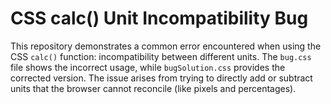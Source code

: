 # CSS calc() Unit Incompatibility Bug

This repository demonstrates a common error encountered when using the CSS `calc()` function: incompatibility between different units.  The `bug.css` file shows the incorrect usage, while `bugSolution.css` provides the corrected version.  The issue arises from trying to directly add or subtract units that the browser cannot reconcile (like pixels and percentages).